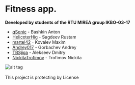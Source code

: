 # Fitness app. 
**Developed by students of the RTU MIREA group IKBO-03-17**
- [qSonic](https://github.com/qSonic) - Bashkin Anton
- [HelicoterHig](https://github.com/HelicopterHig) - Sagdeev Rustam
- [martel42](https://github.com/martel42) - Kovalev Maxim
- [Andrey017](https://github.com/Andrey017) - Gorbachev Andrey
- [TBSjiga](https://github.com/TBSjiga) - Alekseev Dmitry 
- [NickitaTrofimov](https://github.com/NickitaTrofimov) - Trofimov Nickita


![alt tag](https://github.com/HelicopterHig/Minecraft/blob/master/app/src/main/res/drawable/gauth.jpg)
<br/><br/>
This project is protecting by License
